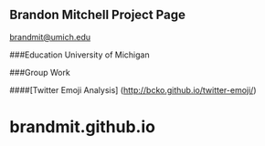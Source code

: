 ## Brandon Mitchell Project Page
brandmit@umich.edu

###Education
University of Michigan

###Group Work

####[Twitter Emoji Analysis] (http://bcko.github.io/twitter-emoji/)

# brandmit.github.io
